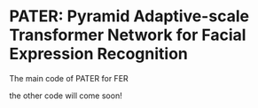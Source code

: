 # PATER: Pyramid Adaptive-scale Transformer Network for Facial Expression Recognition

The main code of PATER for FER

the other code will come soon!
